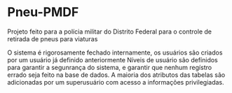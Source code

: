 # Pneu-PMDF
Projeto feito para  a polícia militar do Distrito Federal
para o controle de retirada de pneus para viaturas

O sistema é rigorosamente fechado internamente, os usuários são criados por um usuário já
definido anteriormente
Níveis de usuário são defínidos para garantir a segunrança do sistema, e garantir que nenhum regístro errado seja feito na base de dados.
A maioria dos atributos das tabelas são adicionadas por um superusuário com acesso a 
informações privilegiadas.

